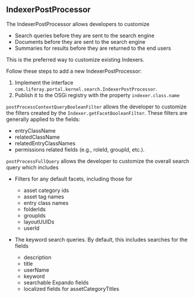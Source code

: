## IndexerPostProcessor [](id=indexerpostprocessor)

The IndexerPostProcessor allows developers to customize

- Search queries before they are sent to the search engine
- Documents before they are sent to the search engine
- Summaries for results before they are returned to the end users

This is the preferred way to customize existing Indexers.

Follow these steps to add a new IndexerPostProcessor:

1. Implement the interface
   `com.liferay.portal.kernel.search.IndexerPostProcessor`.
2. Publish it to the OSGi registry with the property `indexer.class.name`

`postProcessContextQueryBooleanFilter` allows the developer to customize the
filters created by the `Indexer.getFacetBooleanFilter`. These filters are
generally applied to the fields:

- entryClassName
- relatedClassName
- relatedEntryClassNames
- permissions related fields (e.g., roleId, groupId, etc.).

`postProcessFullQuery` allows the developer to customize the overall search
query which includes

- Filters for any default facets, including those for
    - asset category ids
    - asset tag names
    - entry class names
    - folderIds
    - groupIds
    - layoutUUIDs
    - userId

- The keyword search queries. By default, this includes searches for the
  fields
    - description
    - title
    - userName
    - keyword
    - searchable Expando fields
    - localized fields for assetCategoryTitles


